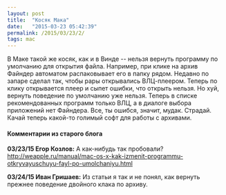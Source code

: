 ```yaml
---
layout: post
title:  "Косяк Мака"
date:   "2015-03-23 05:42:39"
permalink: /2015/03/23/2/
tags: mac
---
```


В Маке такой же косяк, как и в Винде -- нельзя вернуть программу по
умолчанию для открытия файла. Например, при клике на архив Файндер
автоматом распаковывает его в папку рядом. Недавно по запаре сделал
так, чтобы рары открывались ВЛЦ-плеером. Теперь по клику открывается
плеер и сыпет ошибки, что открыть нельзя. Но хуй, вернуть поведение по
умолчанию уже нельзя. Теперь в списке рекомендованных программ только
ВЛЦ, а в диалоге выбора приложений нет Файндера.  Все, ты ошибся,
значит, мудак. Страдай. Качай теперь какой-то голимый софт для работы
с архивами.


#### Комментарии из старого блога


**03/23/15 Егор Козлов:** А как-нибудь так пробовали?
  http://weapple.ru/manual/mac-os-x-kak-izmenit-programmu-otkryvayuschuyu-fayl-po-umolchaniyu.html


**03/24/15 Иван Гришаев:** Из статьи я так и не понял, как вернуть
  прежнее поведение двойного клака по архиву.
